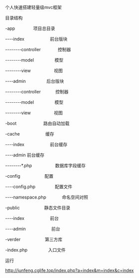 

个人快速搭建轻量级mvc框架

目录结构

-app                       项目总目录

----index                     前台版块

--------controller              控制器

--------model                   模型

--------view                    视图

----admin                    后台版块

--------controller              控制器

--------model                   模型

--------view                    视图

-boot                      路由自动加载

-cache                     缓存

----index                     前台缓存 

----admin                     前台缓存

--------*.php                   数据库字段缓存

-config                    配置

----config.php                配置文件 

----namespace.php             命名空间对照

-public                    静态文件目录

----index                     前台 

----admin                     前台

-verder                    第三方库

-index.php                 入口文件

运行

http://junfeng.cglife.top/index.php?a=index&m=index&c=index



